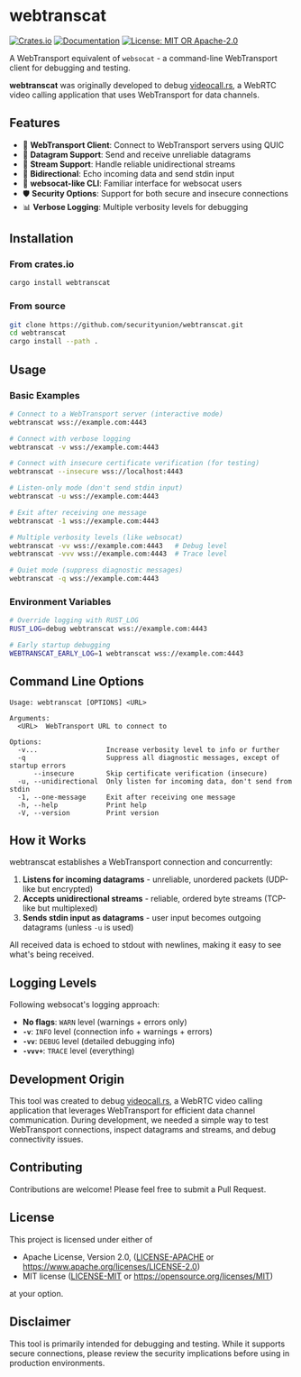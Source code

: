 # webtranscat

[![Crates.io](https://img.shields.io/crates/v/webtranscat.svg)](https://crates.io/crates/webtranscat)
[![Documentation](https://docs.rs/webtranscat/badge.svg)](https://docs.rs/webtranscat)
[![License: MIT OR Apache-2.0](https://img.shields.io/badge/License-MIT%20OR%20Apache--2.0-blue.svg)](https://github.com/securityunion/webtranscat#license)

A WebTransport equivalent of `websocat` - a command-line WebTransport client for debugging and testing.

**webtranscat** was originally developed to debug [videocall.rs](https://videocall.rs), a WebRTC video calling application that uses WebTransport for data channels.

## Features

- 🔗 **WebTransport Client**: Connect to WebTransport servers using QUIC
- 📡 **Datagram Support**: Send and receive unreliable datagrams  
- 🌊 **Stream Support**: Handle reliable unidirectional streams
- 🔄 **Bidirectional**: Echo incoming data and send stdin input
- 🔧 **websocat-like CLI**: Familiar interface for websocat users
- 🛡️ **Security Options**: Support for both secure and insecure connections
- 📊 **Verbose Logging**: Multiple verbosity levels for debugging

## Installation

### From crates.io

```bash
cargo install webtranscat
```

### From source

```bash
git clone https://github.com/securityunion/webtranscat.git
cd webtranscat
cargo install --path .
```

## Usage

### Basic Examples

```bash
# Connect to a WebTransport server (interactive mode)
webtranscat wss://example.com:4443

# Connect with verbose logging
webtranscat -v wss://example.com:4443

# Connect with insecure certificate verification (for testing)
webtranscat --insecure wss://localhost:4443

# Listen-only mode (don't send stdin input)
webtranscat -u wss://example.com:4443

# Exit after receiving one message
webtranscat -1 wss://example.com:4443

# Multiple verbosity levels (like websocat)
webtranscat -vv wss://example.com:4443   # Debug level
webtranscat -vvv wss://example.com:4443  # Trace level

# Quiet mode (suppress diagnostic messages)
webtranscat -q wss://example.com:4443
```

### Environment Variables

```bash
# Override logging with RUST_LOG
RUST_LOG=debug webtranscat wss://example.com:4443

# Early startup debugging
WEBTRANSCAT_EARLY_LOG=1 webtranscat wss://example.com:4443
```

## Command Line Options

```
Usage: webtranscat [OPTIONS] <URL>

Arguments:
  <URL>  WebTransport URL to connect to

Options:
  -v...                 Increase verbosity level to info or further
  -q                    Suppress all diagnostic messages, except of startup errors
      --insecure        Skip certificate verification (insecure)
  -u, --unidirectional  Only listen for incoming data, don't send from stdin
  -1, --one-message     Exit after receiving one message
  -h, --help            Print help
  -V, --version         Print version
```

## How it Works

webtranscat establishes a WebTransport connection and concurrently:

1. **Listens for incoming datagrams** - unreliable, unordered packets (UDP-like but encrypted)
2. **Accepts unidirectional streams** - reliable, ordered byte streams (TCP-like but multiplexed)  
3. **Sends stdin input as datagrams** - user input becomes outgoing datagrams (unless `-u` is used)

All received data is echoed to stdout with newlines, making it easy to see what's being received.

## Logging Levels

Following websocat's logging approach:

- **No flags**: `WARN` level (warnings + errors only)
- **`-v`**: `INFO` level (connection info + warnings + errors)  
- **`-vv`**: `DEBUG` level (detailed debugging info)
- **`-vvv+`**: `TRACE` level (everything)

## Development Origin

This tool was created to debug [videocall.rs](https://videocall.rs), a WebRTC video calling application that leverages WebTransport for efficient data channel communication. During development, we needed a simple way to test WebTransport connections, inspect datagrams and streams, and debug connectivity issues.

## Contributing

Contributions are welcome! Please feel free to submit a Pull Request.

## License

This project is licensed under either of

- Apache License, Version 2.0, ([LICENSE-APACHE](LICENSE-APACHE) or https://www.apache.org/licenses/LICENSE-2.0)
- MIT license ([LICENSE-MIT](LICENSE-MIT) or https://opensource.org/licenses/MIT)

at your option.

## Disclaimer

This tool is primarily intended for debugging and testing. While it supports secure connections, please review the security implications before using in production environments. 